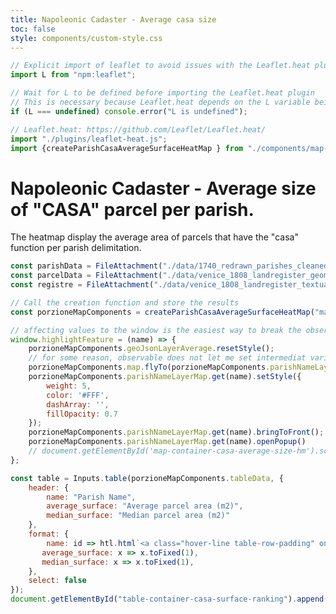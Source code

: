 ```yaml
---
title: Napoleonic Cadaster - Average casa size
toc: false
style: components/custom-style.css
---
```



```js
// Explicit import of leaflet to avoid issues with the Leaflet.heat plugin
import L from "npm:leaflet";
```

```js
// Wait for L to be defined before importing the Leaflet.heat plugin
// This is necessary because Leaflet.heat depends on the L variable being defined
if (L === undefined) console.error("L is undefined");

// Leaflet.heat: https://github.com/Leaflet/Leaflet.heat/
import "./plugins/leaflet-heat.js";
import {createParishCasaAverageSurfaceHeatMap } from "./components/map-parish.js";
```

# Napoleonic Cadaster - Average size of "CASA" parcel per parish.
The heatmap display the average area of parcels that have the "casa" function per parish delimitation.

```js
const parishData = FileAttachment("./data/1740_redrawn_parishes_cleaned_wikidata_standardised.geojson").json();
const parcelData = FileAttachment("./data/venice_1808_landregister_geometries.geojson").json();
const registre = FileAttachment("./data/venice_1808_landregister_textual_entries.json").json();
```

<!-- Create the map container -->
<div id="map-container-casa-average-size-hm" class="map-component"></div>

```js
// Call the creation function and store the results
const porzioneMapComponents = createParishCasaAverageSurfaceHeatMap("map-container-casa-average-size-hm", parcelData, registre, parishData);

// affecting values to the window is the easiest way to break the observable sandbox and make code available in the plain JS context of the webpage.
window.highlightFeature = (name) => {
    porzioneMapComponents.geoJsonLayerAverage.resetStyle();
    // for some reason, observable does not let me set intermediat variable, so all action on layer has to call the layer from the hashMap again.
    porzioneMapComponents.map.flyTo(porzioneMapComponents.parishNameLayerMap.get(name).getBounds().getCenter(), 15.4);
    porzioneMapComponents.parishNameLayerMap.get(name).setStyle({
        weight: 5,
        color: '#FFF',
        dashArray: '',
        fillOpacity: 0.7
    });
    porzioneMapComponents.parishNameLayerMap.get(name).bringToFront();
    porzioneMapComponents.parishNameLayerMap.get(name).openPopup() 
    // document.getElementById('map-container-casa-average-size-hm').scrollIntoView({"behavior":"smooth"});
};
```
<!-- Create the tanble container -->
<div class="block-container">
<div id="table-container-casa-surface-ranking"></div>
</div>

```js
const table = Inputs.table(porzioneMapComponents.tableData, {
    header: {
        name: "Parish Name",
        average_surface: "Average parcel area (m2)",
        median_surface: "Median parcel area (m2)"
    },
    format: {
        name: id => htl.html`<a class="hover-line table-row-padding" onclick=window.highlightFeature("${id}");>${id}</a>`,
       average_surface: x => x.toFixed(1),
       median_surface: x => x.toFixed(1),
    }, 
    select: false
});
document.getElementById("table-container-casa-surface-ranking").append(table)
```
